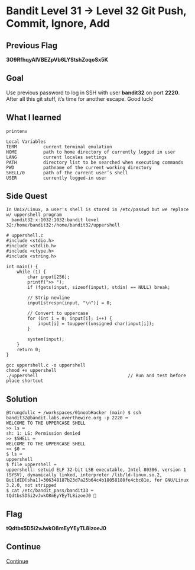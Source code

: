 # Bandit Level 31 → Level 32 Git Push, Commit, Ignore, Add

## Previous Flag
<b>3O9RfhqyAlVBEZpVb6LYStshZoqoSx5K</b>

## Goal
Use previous password to log in SSH with user <b>bandit32</b> on port <b>2220</b>. After all this git stuff, it’s time for another escape. Good luck!

## What I learned
```
printenv

Local Variables
TERM          current terminal emulation
HOME          path to home directory of currently logged in user
LANG          current locales settings
PATH          directory list to be searched when executing commands
PWD           pathname of the current working directory
SHELL/0       path of the current user’s shell
USER          currently logged-in user
```

## Side Quest
```
In Unix/Linux, a user's shell is stored in /etc/passwd but we replace w/ uppershell program
  bandit32:x:1032:1032:bandit level 32:/home/bandit32:/home/bandit32/uppershell

# uppershell.c
#include <stdio.h>
#include <stdlib.h>
#include <ctype.h>
#include <string.h>

int main() {
    while (1) {
        char input[256];
        printf(">> ");
        if (fgets(input, sizeof(input), stdin) == NULL) break;

        // Strip newline
        input[strcspn(input, "\n")] = 0;

        // Convert to uppercase
        for (int i = 0; input[i]; i++) {
            input[i] = toupper((unsigned char)input[i]);
        }

        system(input);
    }
    return 0;
}

gcc uppershell.c -o uppershell
chmod +x uppershell
./uppershell                                  // Run and test before place shortcut
```

## Solution
```
@trungdullc ➜ /workspaces/01noobHacker (main) $ ssh bandit32@bandit.labs.overthewire.org -p 2220 ⌨️
WELCOME TO THE UPPERCASE SHELL
>> ls ⌨️
sh: 1: LS: Permission denied
>> $SHELL ⌨️
WELCOME TO THE UPPERCASE SHELL
>> $0 ⌨️
$ ls ⌨️
uppershell
$ file uppershell ⌨️
uppershell: setuid ELF 32-bit LSB executable, Intel 80386, version 1 (SYSV), dynamically linked, interpreter /lib/ld-linux.so.2, BuildID[sha1]=306348187b23d7a25b64c4b18058180fe4cbc81e, for GNU/Linux 3.2.0, not stripped
$ cat /etc/bandit_pass/bandit33 ⌨️
tQdtbs5D5i2vJwkO8mEyYEyTL8izoeJ0 🔐
```

## Flag
<b>tQdtbs5D5i2vJwkO8mEyYEyTL8izoeJ0</b>

## Continue
[Continue](/overthewire/Bandit3233.md)
